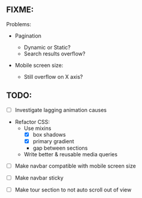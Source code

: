 
## FIXME:
Problems:
- Pagination
  + Dynamic or Static?
  + Search results overflow?
  
- Mobile screen size:
  + Still overflow on X axis?




## TODO:

- [ ] Investigate lagging animation causes

- Refactor CSS:
  + Use mixins
    - [x] box shadows
    - [x] primary gradient
    * gap between sections
  + Write better & reusable media queries

- [ ] Make navbar compatible with mobile screen size
- [ ] Make navbar sticky

  
- [ ] Make tour section to not auto scroll out of view